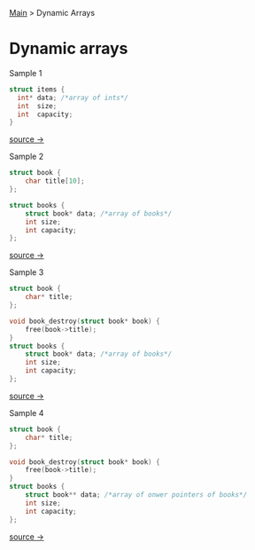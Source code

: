 
[Main](README.md) > Dynamic Arrays

# Dynamic arrays

Sample 1

```c
struct items {
  int* data; /*array of ints*/
  int  size;
  int  capacity;
}
```
[source → ](array1.md)

Sample 2

```c
struct book {
    char title[10];
};

struct books {
    struct book* data; /*array of books*/
    int size;
    int capacity;
};

```
[source → ](array2.md)

Sample 3
```c
struct book {
    char* title;
};

void book_destroy(struct book* book) {
    free(book->title);
}
struct books {
    struct book* data; /*array of books*/
    int size;
    int capacity;
};
```
[source → ](array3.md)


Sample 4
```c
struct book {
    char* title;
};

void book_destroy(struct book* book) {
    free(book->title);
}
struct books {
    struct book** data; /*array of onwer pointers of books*/
    int size;
    int capacity;
};
```
[source → ](array4.md)

